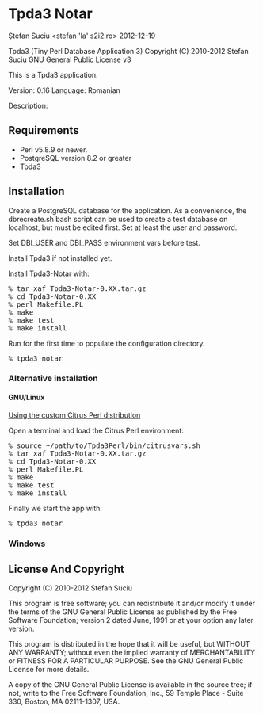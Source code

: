 Tpda3 Notar
===========
Ștefan Suciu <stefan 'la' s2i2.ro>
2012-12-19

Tpda3 (Tiny Perl Database Application 3)
Copyright (C) 2010-2012  Stefan Suciu
GNU General Public License v3

This is a Tpda3 application.

Version:  0.16
Language: Romanian

Description:


Requirements
------------

- Perl v5.8.9 or newer.
- PostgreSQL version 8.2 or greater
- Tpda3

Installation
------------

Create a PostgreSQL database for the application.  As a convenience,
the dbrecreate.sh bash script can be used to create a test database on
localhost, but must be edited first.  Set at least the user and
password.

Set DBI_USER and DBI_PASS environment vars before test.

Install Tpda3 if not installed yet.

Install Tpda3-Notar with:

<pre>
% tar xaf Tpda3-Notar-0.XX.tar.gz
% cd Tpda3-Notar-0.XX
% perl Makefile.PL
% make
% make test
% make install
</pre>

Run for the first time to populate the configuration directory.

<pre>
% tpda3 notar
</pre>

### Alternative installation

#### GNU/Linux

[Using the custom Citrus Perl distribution](http://sourceforge.net/projects/tpda/files/CitrusPerl-Tpda3/tpda3perl-standard-51402-20903-linux-x86-061.tar.gz/download)

Open a terminal and load the Citrus Perl environment:

<pre>
% source ~/path/to/Tpda3Perl/bin/citrusvars.sh
% tar xaf Tpda3-Notar-0.XX.tar.gz
% cd Tpda3-Notar-0.XX
% perl Makefile.PL
% make
% make test
% make install
</pre>

Finally we start the app with:

<pre>
% tpda3 notar
</pre>

### Windows


License And Copyright
---------------------

Copyright (C) 2010-2012 Stefan Suciu

This program is free software; you can redistribute it and/or modify
it under the terms of the GNU General Public License as published by
the Free Software Foundation; version 2 dated June, 1991 or at your option
any later version.

This program is distributed in the hope that it will be useful,
but WITHOUT ANY WARRANTY; without even the implied warranty of
MERCHANTABILITY or FITNESS FOR A PARTICULAR PURPOSE.  See the
GNU General Public License for more details.

A copy of the GNU General Public License is available in the source tree;
if not, write to the Free Software Foundation, Inc.,
59 Temple Place - Suite 330, Boston, MA 02111-1307, USA.
